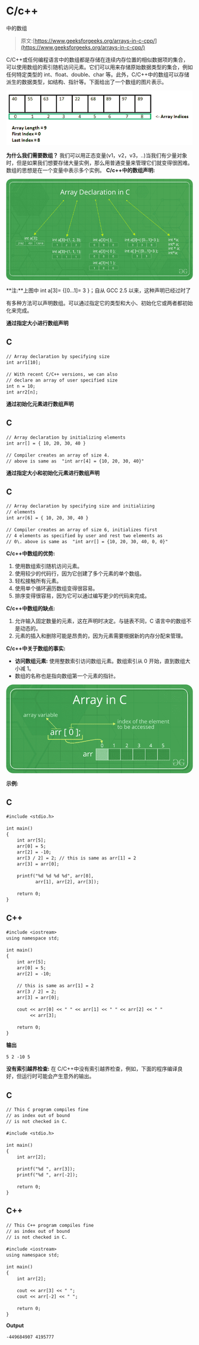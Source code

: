 # C/c++

中的数组

> 原文:[https://www.geeksforgeeks.org/arrays-in-c-cpp/](https://www.geeksforgeeks.org/arrays-in-c-cpp/)

C/C++或任何编程语言中的数组都是存储在连续内存位置的相似数据项的集合，可以使用数组的索引随机访问元素。它们可以用来存储原始数据类型的集合，例如任何特定类型的 int、float、double、char 等。此外，C/C++中的数组可以存储派生的数据类型，如结构、指针等。下面给出了一个数组的图片表示。

![arrays](img/13b7429b646a58c1b6e67867ce0dab9c.png)

**为什么我们需要数组？**
我们可以用正态变量(v1，v2，v3，..)当我们有少量对象时，但是如果我们想要存储大量实例，那么用普通变量来管理它们就变得很困难。数组的思想是在一个变量中表示多个实例。
**C/c++中的数组声明:**

![](img/cd4c57042859fbd9af9970d0143f1c14.png)

**注:**上图中 int a[3]= {[0…1]= 3 }；自从 GCC 2.5 以来，这种声明已经过时了

有多种方法可以声明数组。可以通过指定它的类型和大小、初始化它或两者都初始化来完成。

**通过指定大小进行数组声明**

## C

```
// Array declaration by specifying size
int arr1[10];

// With recent C/C++ versions, we can also
// declare an array of user specified size
int n = 10;
int arr2[n];
```

**通过初始化元素进行数组声明**

## C

```
// Array declaration by initializing elements
int arr[] = { 10, 20, 30, 40 }

// Compiler creates an array of size 4.
// above is same as  "int arr[4] = {10, 20, 30, 40}"
```

**通过指定大小和初始化元素进行数组声明**

## C

```
// Array declaration by specifying size and initializing
// elements
int arr[6] = { 10, 20, 30, 40 }

// Compiler creates an array of size 6, initializes first
// 4 elements as specified by user and rest two elements as
// 0\. above is same as  "int arr[] = {10, 20, 30, 40, 0, 0}"
```

**C/c++中数组的优势:**

1.  使用数组索引随机访问元素。
2.  使用较少的代码行，因为它创建了多个元素的单个数组。
3.  轻松接触所有元素。
4.  使用单个循环遍历数组变得很容易。
5.  排序变得很容易，因为它可以通过编写更少的代码来完成。

**C/c++中数组的缺点:**

1.  允许输入固定数量的元素，这在声明时决定。与链表不同，C 语言中的数组不是动态的。
2.  元素的插入和删除可能是昂贵的，因为元素需要根据新的内存分配来管理。

**C/c++中关于数组的事实:**

*   **访问数组元素:**
    使用整数索引访问数组元素。数组索引从 0 开始，直到数组大小减 1。
*   数组的名称也是指向数组第一个元素的指针。

![](img/f638bc6d869bd54a01af33849b8a4661.png)

**示例:**

## C

```
#include <stdio.h>

int main()
{
    int arr[5];
    arr[0] = 5;
    arr[2] = -10;
    arr[3 / 2] = 2; // this is same as arr[1] = 2
    arr[3] = arr[0];

    printf("%d %d %d %d", arr[0],
           arr[1], arr[2], arr[3]);

    return 0;
}
```

## C++

```
#include <iostream>
using namespace std;

int main()
{
    int arr[5];
    arr[0] = 5;
    arr[2] = -10;

    // this is same as arr[1] = 2
    arr[3 / 2] = 2;
    arr[3] = arr[0];

    cout << arr[0] << " " << arr[1] << " " << arr[2] << " "
         << arr[3];

    return 0;
}
```

**输出**

```
5 2 -10 5
```

**没有索引越界检查:**
在 C/C++中没有索引越界检查，例如，下面的程序编译良好，但运行时可能会产生意外的输出。

## C

```
// This C program compiles fine
// as index out of bound
// is not checked in C.

#include <stdio.h>

int main()
{
    int arr[2];

    printf("%d ", arr[3]);
    printf("%d ", arr[-2]);

    return 0;
}
```

## C++

```
// This C++ program compiles fine
// as index out of bound
// is not checked in C.

#include <iostream>
using namespace std;

int main()
{
    int arr[2];

    cout << arr[3] << " ";
    cout << arr[-2] << " ";

    return 0;
}
```

**Output**

```
-449684907 4195777 
```